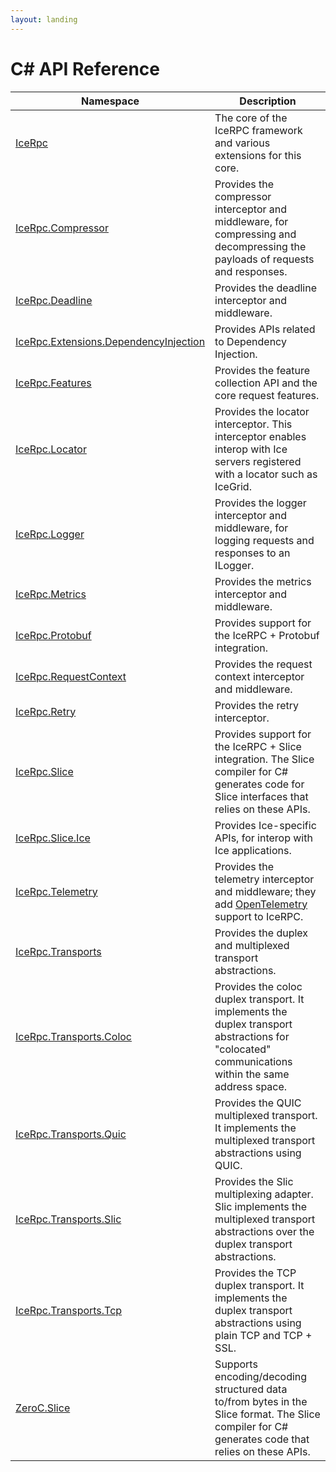 ```yaml
---
layout: landing
---
```


# C# API Reference

| Namespace                               | Description                                                                                                                                        |
| --------------------------------------- | -------------------------------------------------------------------------------------------------------------------------------------------------- |
| [IceRpc]                                | The core of the IceRPC framework and various extensions for this core.                                                                             |
| [IceRpc.Compressor]                     | Provides the compressor interceptor and middleware, for compressing and decompressing the payloads of requests and responses.                      |
| [IceRpc.Deadline]                       | Provides the deadline interceptor and middleware.                                                                                                  |
| [IceRpc.Extensions.DependencyInjection] | Provides APIs related to Dependency Injection.                                                                                                     |
| [IceRpc.Features]                       | Provides the feature collection API and the core request features.                                                                                 |
| [IceRpc.Locator]                        | Provides the locator interceptor. This interceptor enables interop with Ice servers registered with a locator such as IceGrid.                     |
| [IceRpc.Logger]                         | Provides the logger interceptor and middleware, for logging requests and responses to an ILogger.                                                  |
| [IceRpc.Metrics]                        | Provides the metrics interceptor and middleware.                                                                                                   |
| [IceRpc.Protobuf]                       | Provides support for the IceRPC + Protobuf integration.                                                                                            |
| [IceRpc.RequestContext]                 | Provides the request context interceptor and middleware.                                                                                           |
| [IceRpc.Retry]                          | Provides the retry interceptor.                                                                                                                    |
| [IceRpc.Slice]                          | Provides support for the IceRPC + Slice integration. The Slice compiler for C# generates code for Slice interfaces that relies on these APIs.      |
| [IceRpc.Slice.Ice]                      | Provides Ice-specific APIs, for interop with Ice applications.                                                                                     |
| [IceRpc.Telemetry]                      | Provides the telemetry interceptor and middleware; they add [OpenTelemetry] support to IceRPC.                                                     |
| [IceRpc.Transports]                     | Provides the duplex and multiplexed transport abstractions.                                                                                        |
| [IceRpc.Transports.Coloc]               | Provides the coloc duplex transport. It implements the duplex transport abstractions for "colocated" communications within the same address space. |
| [IceRpc.Transports.Quic]                | Provides the QUIC multiplexed transport. It implements the multiplexed transport abstractions using QUIC.                                          |
| [IceRpc.Transports.Slic]                | Provides the Slic multiplexing adapter. Slic implements the multiplexed transport abstractions over the duplex transport abstractions.             |
| [IceRpc.Transports.Tcp]                 | Provides the TCP duplex transport. It implements the duplex transport abstractions using plain TCP and TCP + SSL.                                  |
| [ZeroC.Slice]                           | Supports encoding/decoding structured data to/from bytes in the Slice format. The Slice compiler for C# generates code that relies on these APIs.  |

[IceRpc]: api/IceRpc.yml
[IceRpc.Compressor]: api/IceRpc.Compressor.yml
[IceRpc.Deadline]: api/IceRpc.Deadline.yml
[IceRpc.Extensions.DependencyInjection]: api/IceRpc.Extensions.DependencyInjection.yml
[IceRpc.Features]: api/IceRpc.Features.yml
[IceRpc.Locator]: api/IceRpc.Locator.yml
[IceRpc.Logger]: api/IceRpc.Logger.yml
[IceRpc.Metrics]: api/IceRpc.Metrics.yml
[IceRpc.Protobuf]: api/IceRpc.Protobuf.yml
[IceRpc.RequestContext]: api/IceRpc.RequestContext.yml
[IceRpc.Retry]: api/IceRpc.Retry.yml
[IceRpc.Slice]: api/IceRpc.Slice.yml
[IceRpc.Slice.Ice]: api/IceRpc.Slice.Ice.yml
[IceRpc.Telemetry]: api/IceRpc.Telemetry.yml
[IceRpc.Transports]: api/IceRpc.Transports.yml
[IceRpc.Transports.Coloc]: api/IceRpc.Transports.Coloc.yml
[IceRpc.Transports.Quic]: api/IceRpc.Transports.Quic.yml
[IceRpc.Transports.Slic]: api/IceRpc.Transports.Slic.yml
[IceRpc.Transports.Tcp]: api/IceRpc.Transports.Tcp.yml
[OpenTelemetry]: https://opentelemetry.io
[ZeroC.Slice]: api/ZeroC.Slice.yml
